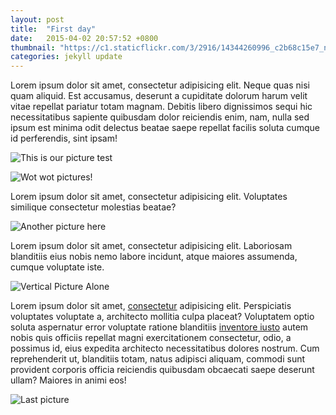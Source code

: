 ```yaml
---
layout: post
title:  "First day"
date:   2015-04-02 20:57:52 +0800
thumbnail: "https://c1.staticflickr.com/3/2916/14344260996_c2b68c15e7_n.jpg"
categories: jekyll update
---
```


Lorem ipsum dolor sit amet, consectetur adipisicing elit. Neque quas nisi quam aliquid. Est accusamus, deserunt a cupiditate dolorum harum velit vitae repellat pariatur totam magnam. Debitis libero dignissimos sequi hic necessitatibus sapiente quibusdam dolor reiciendis enim, nam, nulla sed ipsum est minima odit delectus beatae saepe repellat facilis soluta cumque id perferendis, sint ipsam!

![This is our picture test](http://im.vsco.co/1/51f48bb095e8247120/56d19abe40955b61337b8a81/vsco_022716.jpg)

![Wot wot pictures!](http://im.vsco.co/1/51f48bb095e8247120/56d19b4540955b61337b8a82/vsco_022716.jpg)

Lorem ipsum dolor sit amet, consectetur adipisicing elit. Voluptates similique consectetur molestias beatae?

![Another picture here](http://im.vsco.co/1/51f48bb095e8247120/5687e08745331ed8698b4568/23b81fbf-c91f-4434-b5a7-ec04ddefe9f6.jpg)

Lorem ipsum dolor sit amet, consectetur adipisicing elit. Laboriosam blanditiis eius nobis nemo labore incidunt, atque maiores assumenda, cumque voluptate iste.

![Vertical Picture Alone](https://igcdn-photos-f-a.akamaihd.net/hphotos-ak-xaf1/t51.2885-15/e35/12677669_460499964143781_1829844892_n.jpg)

Lorem ipsum dolor sit amet, [consectetur] adipisicing elit. Perspiciatis voluptates voluptate a, architecto mollitia culpa placeat? Voluptatem optio soluta aspernatur error voluptate ratione blanditiis [inventore iusto] autem nobis quis officiis repellat magni exercitationem consectetur, odio, a possimus id, eius expedita architecto necessitatibus dolores nostrum. Cum reprehenderit ut, blanditiis totam, natus adipisci aliquam, commodi sunt provident corporis officia reiciendis quibusdam obcaecati saepe deserunt ullam? Maiores in animi eos!

![Last picture](http://im.vsco.co/1/51f48bb095e8247120/5687de5e28331ecd628b456b/829050f7-8c9d-49bd-8762-f30360089bf2.jpg?w=800&dpr=1)

[consectetur]:		http://www.google.com
[inventore iusto]:	http://www.facebook.com